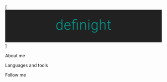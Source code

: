 [![Header](https://github.com/definight/definight/blob/main/assets/header.png)]

About me

Languages and tools

Follow me